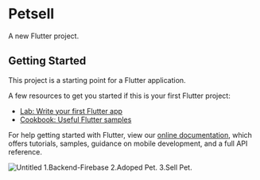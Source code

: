 # Petsell

A new Flutter project.

## Getting Started

This project is a starting point for a Flutter application.

A few resources to get you started if this is your first Flutter project:

- [Lab: Write your first Flutter app](https://flutter.dev/docs/get-started/codelab)
- [Cookbook: Useful Flutter samples](https://flutter.dev/docs/cookbook)

For help getting started with Flutter, view our
[online documentation](https://flutter.dev/docs), which offers tutorials,
samples, guidance on mobile development, and a full API reference.

![Untitled](https://user-images.githubusercontent.com/61863033/97308488-ed3fd580-1886-11eb-94ea-4af046f0d01f.png)
1.Backend-Firebase
2.Adoped Pet.
3.Sell Pet.
